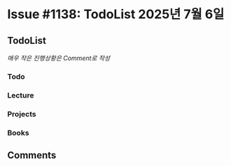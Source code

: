 # Issue #1138: TodoList 2025년 7월 6일

## TodoList

*매우 작은 진행상황은 Comment로 작성*

### Todo  

### Lecture

### Projects

### Books


## Comments

